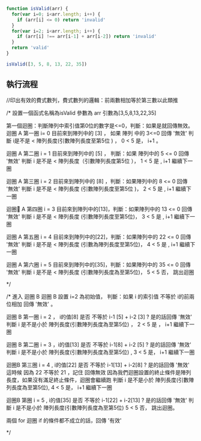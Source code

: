 ``` js
function isValid(arr) {
  for(var i=0; i<arr.length; i++) {
    if (arr[i] <= 0) return 'invalid'
  }
  for(var i=2; i<arr.length; i++) {
    if (arr[i] !== arr[i-1] + arr[i-2]) return 'invalid'
  }
  return 'valid'
}

isValid([3, 5, 8, 13, 22, 35])
```

## 執行流程

//印出有效的費式數列，費式數列的邏輯：前兩數相加等於第三數以此類推


/* 
  設置一個函式名稱為isValid 參數為 arr 引數為[3,5,8,13,22,35]

  第一個迴圈：判斷陣列中索引值第0位的數字是<=0，判斷：如果是就回傳無效。
  迴圈 A 第一圈 i= 0 目前來到陣列中的 [3] ， 如果 陣列 中的 3<=0 回傳 '無效'
  判斷 i是不是 < 陣列長度(引數陣列長度至第5位 ) ， 0 < 5 是， i+1  。

  迴圈 A 第二圈 i = 1 目前來到陣列中的 [5] ， 判斷：如果 陣列中的 5 <= 0 回傳 '無效'
  判斷 i 是不是 < 陣列長度（引數陣列長度第5位 ）， 1 < 5 是 , i+1 繼續下一圈

  迴圈 A 第三圈 i = 2 目前來到陣列中的 [8] ，判斷：如果陣列中的 8 <= 0 回傳 '無效'
  判斷 i 是不是 < 陣列長度 (引數陣列長度至第5位 )， 2 < 5 是 , i+1 繼續下一圈 

  迴圈 A 第四圈 i = 3 目前來到陣列中的[13]，判斷：如果陣列中的 13 <= 0 回傳 '無效'
  判斷 i 是不是 < 陣列長度 (引數陣列長度至第5位)， 3 < 5 是 , i+1 繼續下一圈

  迴圈 A 第五圈 i = 4 目前來到陣列中的[22]，判斷：如果陣列中的 22 <= 0 回傳 '無效'
  判斷 i 是不是 < 陣列長度 (引數為陣列長度至第5位)， 4 < 5 是 , i+1 繼續下一圈 

  迴圈 A 第六圈 i = 5 目前來到陣列中的[35]，判斷：如果陣列中的 35 <= 0 回傳 '無效'
  判斷 i 是不是 < 陣列長度 (引數陣列長度為至第5位)， 5 < 5 否， 跳出迴圈 
  
*/

/* 進入 迴圈 B
  迴圈 B 設置 i=2 為初始值， 判斷：如果 i 的索引值 不等於 i的前兩位相加 回傳 '無效' 。
  
  迴圈 B 第一圈 i = 2 ， i的值[8] 是否 不等於 i-1 [5] + i-2 [3] ? 是的話回傳 '無效'
  判斷 i 是不是小於 陣列長度(引數陣列長度為至第5位) ， 2 < 5 是 ， i+1 繼續下一圈

  迴圈 B 第二圈 i = 3 ，i的值[13] 是否 不等於 i-1[8] + i-2 [5] ? 是的話回傳 '無效'
  判斷 i 是不是小於 陣列長度(引數陣列長度為至第5位) , 3 < 5 是， i+1 繼續下一圈

  迴圈B 第三圈 i = 4 , i的值[22] 是否 不等於 i-1[13] + i-2[8] ? 是的話回傳 '無效' 
  這時候 因為 22 不等於 21 ，記住 回傳無效 
  因為我們迴圈設置的終止條件是陣列長度，如果沒有滿足終止條件，迴圈會繼續跑
  判斷 i 是不是小於 陣列長度(引數陣列長度為至第5位), 4 < 5 是， i+1 繼續下一圈

  迴圈B 第圈 i = 5 , i的值[35] 是否 不等於 i-1[22] + i-2[13] ? 是的話回傳 '無效'
  判斷 i 是不是小於 陣列長度(引數陣列長度為至第5位) 5 < 5 否， 跳出迴圈。

  兩個 for 迴圈 if 的條件都不成立的話，回傳 '有效'

*/